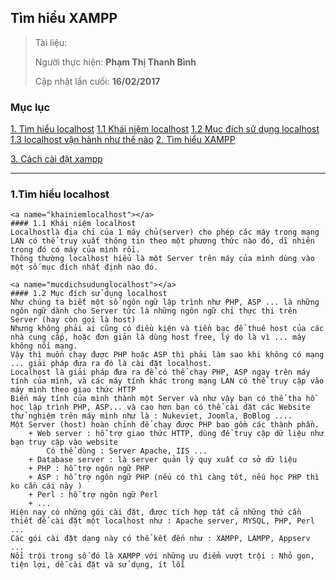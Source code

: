 
## Tìm hiểu XAMPP

> Tài liệu: 
>
> Người thực hiện: **Phạm Thị Thanh Bình**
>
> Cập nhật lần cưối: **16/02/2017**

### Mục lục
[1. Tìm hiểu localhost](#timhieulocalhost)
	[1.1 Khái niệm localhost](#khainiemlocalhost)
	[1.2 Mục đích sử dụng localhost](#mucdichsudunglocalhost)
	[1.3 localhost vận hành như thế nào](#localhostvanhanhnhuthenao)
[2. Tìm hiểu XAMPP](#timhieuxampp)

[3. Cách cài đặt xampp](#cachcaidatxampp)


---

<a name="timhieulocalhost"></a>
### 1.Tìm hiểu localhost

	<a name="khainiemlocalhost"></a>
	#### 1.1 Khái niệm localhost
	Localhostlà địa chỉ của 1 máy chủ(server) cho phép các máy trong mạng  LAN có thể truy xuất thông tin theo một phương thức nào đó, dĩ nhiên trong đó có máy của mình rồi.
	Thông thường localhost hiểu là một Server trên máy của mình dùng vào một số mục đích nhất định nào đó.

	<a name="mucdichsudunglocalhost"></a>
	#### 1.2 Mục đích sử dụng localhost
	Như chúng ta biết một số ngôn ngữ lập trình như PHP, ASP ... là những ngôn ngữ dành cho Server tức là những ngôn ngữ chỉ thực thi trên Server (hay còn gọi là host)
	Nhưng không phải ai cũng có điều kiện và tiền bạc để thuê host của các nhà cung cấp, hoặc đơn giản là dùng host free, lý do là vì ... máy không nối mạng.
	Vậy thì muốn chạy được PHP hoặc ASP thì phải làm sao khi không có mạng ... giải pháp đưa ra đó là cài đặt localhost.
	Localhost là giải pháp đưa ra để có thể chạy PHP, ASP ngay trên máy tính của mình, và các máy tính khác trong mạng LAN có thể truy cập vào máy mình theo giao thức HTTP
	Biến máy tính của mình thành một Server và như vậy bạn có thể tha hồ học lập trình PHP, ASP... và cao hơn bạn có thể cài đặt các Website thử nghiệm trên máy mình như là : Nukeviet, Joomla, BoBlog ....
	Một Server (host) hoàn chỉnh để chạy được PHP bao gồm các thành phần.
		+ Web server : hỗ trợ giao thức HTTP, dùng để truy cập dữ liệu như bạn truy cập vào website
			Có thể dùng : Server Apache, IIS ...
		+ Database server : là server quản lý quy xuất cơ sở dữ liệu
		+ PHP : hỗ trợ ngôn ngữ PHP 
		+ ASP : hỗ trợ ngôn ngữ PHP (nếu có thì càng tốt, nếu học PHP thì ko cần cái này )
		+ Perl : hỗ trợ ngôn ngữ Perl
		+ ...
	Hiện nay có những gói cài đặt, được tích hợp tất cả những thứ cần thiết để cài đặt một localhost như : Apache server, MYSQL, PHP, Perl ...
	Các gói cài đặt dạng này có thể kết đến như : XAMPP, LAMPP, Appserv ...
	Nổi trội trong số đó là XAMPP với những ưu điểm vượt trội : Nhỏ gọn, tiện lợi, dễ cài đặt và sử dụng, ít lỗi
